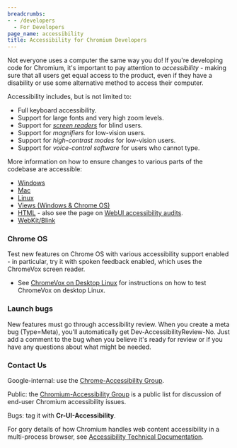 ```yaml
---
breadcrumbs:
- - /developers
  - For Developers
page_name: accessibility
title: Accessibility for Chromium Developers
---
```


Not everyone uses a computer the same way you do! If you're developing code for
Chromium, it's important to pay attention to *accessibility -* making sure that
all users get equal access to the product, even if they have a disability or use
some alternative method to access their computer.

Accessibility includes, but is not limited to:

*   Full keyboard accessibility.
*   Support for large fonts and very high zoom levels.
*   Support for *[screen
            readers](/user-experience/assistive-technology-support)* for blind
            users.
*   Support for *magnifiers* for low-vision users.
*   Support for *high-contrast modes* for low-vision users.
*   Support for *voice-control software* for users who cannot type.

More information on how to ensure changes to various parts of the codebase are
accessible:

*   [Windows](/developers/accessibility/windows-accessibility)
*   [Mac](/developers/accessibility/mac-accessibility)
*   [Linux](/developers/accessibility/linux-accessibility)
*   [Views (Windows & Chrome
            OS)](/developers/accessibility/views-accessibility)
*   [HTML](/developers/accessibility/html-accessibility) - also see the
            page on [WebUI accessibility
            audits](/developers/accessibility/webui-accessibility-audit).
*   [WebKit/Blink](/developers/accessibility/webkit-accessibility)

### Chrome OS

Test new features on Chrome OS with various accessibility support enabled - in
particular, try it with spoken feedback enabled, which uses the ChromeVox screen
reader.

*   See [ChromeVox on Desktop
            Linux](/developers/accessibility/chromevox-on-desktop-linux) for
            instructions on how to test ChromeVox on desktop Linux.

### Launch bugs

New features must go through accessibility review. When you create a meta bug
(Type=Meta), you'll automatically get Dev-AccessibilityReview-No. Just add a
comment to the bug when you believe it's ready for review or if you have any
questions about what might be needed.

### Contact Us

Google-internal: use the [Chrome-Accessibility
Group](https://groups.google.com/a/google.com/forum/#!forum/chrome-accessibility).

Public: the [Chromium-Accessibility
Group](http://groups.google.com/a/chromium.org/group/chromium-accessibility) is
a public list for discussion of end-user Chromium accessibility issues.

Bugs: tag it with **Cr-UI-Accessibility**.

For gory details of how Chromium handles web content accessibility in a
multi-process browser, see [Accessibility Technical
Documentation](/developers/design-documents/accessibility).